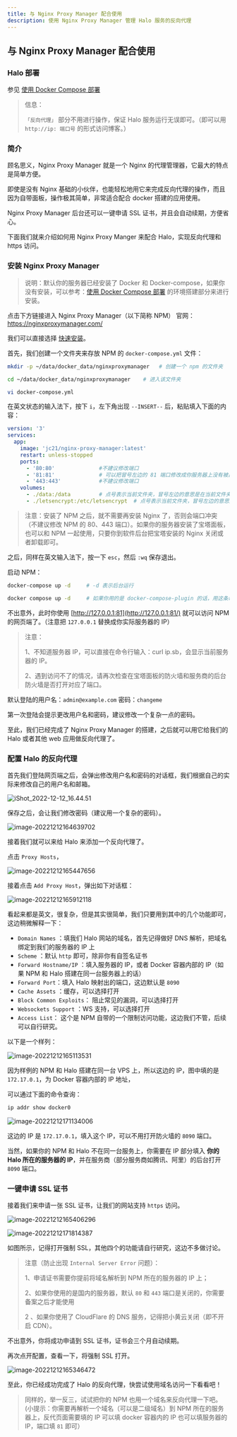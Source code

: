 ```yaml
---
title: 与 Nginx Proxy Manager 配合使用
description: 使用 Nginx Proxy Manager 管理 Halo 服务的反向代理
---
```


## 与 Nginx Proxy Manager 配合使用

### Halo 部署

参见 [使用 Docker Compose 部署](https://docs.halo.run/getting-started/install/docker-compose)

> 信息：
>
> `「反向代理」` 部分不用进行操作，保证 Halo 服务运行无误即可。（即可以用 `http://ip: 端口号` 的形式访问博客。）

### 简介

顾名思义，Nginx Proxy Manager 就是一个 Nginx 的代理管理器，它最大的特点是简单方便。

即使是没有 Nginx 基础的小伙伴，也能轻松地用它来完成反向代理的操作，而且因为自带面板，操作极其简单，非常适合配合 docker 搭建的应用使用。

Nginx Proxy Manager 后台还可以一键申请 SSL 证书，并且会自动续期，方便省心。

下面我们就来介绍如何用 Nginx Proxy Manger 来配合 Halo，实现反向代理和 https 访问。

### 安装 Nginx Proxy Manager

> 说明：默认你的服务器已经安装了 Docker 和 Docker-compose，如果你没有安装，可以参考：[使用 Docker Compose 部署](https://docs.halo.run/getting-started/install/docker-compose) 的环境搭建部分来进行安装。

点击下方链接进入 Nginx Proxy Manager（以下简称 NPM） 官网：<https://nginxproxymanager.com/>

我们可以直接选择 [快速安装](https://nginxproxymanager.com/guide/#quick-setup)。

首先，我们创建一个文件夹来存放 NPM 的 `docker-compose.yml` 文件：

```bash
mkdir -p ~/data/docker_data/nginxproxymanager   # 创建一个 npm 的文件夹

cd ~/data/docker_data/nginxproxymanager    # 进入该文件夹

vi docker-compose.yml
```

在英文状态的输入法下，按下 `i`，左下角出现 `--INSERT--` 后，粘贴填入下面的内容：

```yaml
version: '3'
services:
  app:
    image: 'jc21/nginx-proxy-manager:latest'
    restart: unless-stopped
    ports:
      - '80:80'              #不建议修改端口
      - '81:81'              # 可以把冒号左边的 81 端口修改成你服务器上没有被占用的端口
      - '443:443'            #不建议修改端口
    volumes:
      - ./data:/data         # 点号表示当前文件夹，冒号左边的意思是在当前文件夹下创建一个 data 目录，用于存放数据，如果不存在的话，会自动创建
      - ./letsencrypt:/etc/letsencrypt  # 点号表示当前文件夹，冒号左边的意思是在当前文件夹下创建一个 letsencrypt 目录，用于存放证书，如果不存在的话，会自动创建
```

> 注意：安装了 NPM 之后，就不需要再安装 Nginx 了，否则会端口冲突（不建议修改 NPM 的 80、443 端口）。如果你的服务器安装了宝塔面板，也可以和 NPM 一起使用，只要你到软件后台把宝塔安装的 Nginx 关闭或者卸载即可。

之后，同样在英文输入法下，按一下 `esc`，然后 `:wq` 保存退出。

启动 NPM：

```bash
docker-compose up -d     # -d 表示后台运行

docker compose up -d     # 如果你用的是 docker-compose-plugin 的话，用这条命令
```

不出意外，此时你使用 [http://127.0.0.1:81](http://127.0.0.1:81/) 就可以访问 NPM 的网页端了。（注意把 `127.0.0.1` 替换成你实际服务器的 IP）

> 注意：
>
> 1、不知道服务器 IP，可以直接在命令行输入：curl ip.sb，会显示当前服务器的 IP。
>
> 2、遇到访问不了的情况，请再次检查在宝塔面板的防火墙和服务商的后台防火墙是否打开对应了端口。

默认登陆的用户名：`admin@example.com` 密码：`changeme`

第一次登陆会提示更改用户名和密码，建议修改一个复杂一点的密码。

至此，我们已经完成了 Nginx Proxy Manager 的搭建，之后就可以用它给我们的 Halo 或者其他 web 应用做反向代理了。

### 配置 Halo 的反向代理

首先我们登陆网页端之后，会弹出修改用户名和密码的对话框，我们根据自己的实际来修改自己的用户名和邮箱。

![iShot_2022-12-12_16.44.51](https://img.laoda.de/i/2022/12/12/r7qwgr-2.webp)

保存之后，会让我们修改密码（建议用一个复杂的密码）。

![image-20221212164639702](https://img.laoda.de/i/2022/12/12/r88bvl-2.webp)

接着我们就可以来给 Halo 来添加一个反向代理了。

点击 `Proxy Hosts`，

![image-20221212165447656](https://img.laoda.de/i/2022/12/12/rd1a5e-2.webp)

接着点击 `Add Proxy Host`，弹出如下对话框：

![image-20221212165912118](https://img.laoda.de/i/2022/12/12/rftexf-2.webp)

看起来都是英文，很复杂，但是其实很简单，我们只要用到其中的几个功能即可，这边稍微解释一下：

- `Domain Names` ：填我们 Halo 网站的域名，首先记得做好 DNS 解析，把域名绑定到我们的服务器的 IP 上
- `Scheme` ：默认 `http` 即可，除非你有自签名证书
- `Forward Hostname/IP` ：填入服务器的 IP，或者 Docker 容器内部的 IP（如果 NPM 和 Halo 搭建在同一台服务器上的话）
- `Forward Port`：填入 Halo 映射出的端口，这边默认是 `8090`
- `Cache Assets` ：缓存，可以选择打开
- `Block Common Exploits`： 阻止常见的漏洞，可以选择打开
- `Websockets Support` ：WS 支持，可以选择打开
- `Access List`： 这个是 NPM 自带的一个限制访问功能，这边我们不管，后续可以自行研究。

以下是一个样列：

![image-20221212165113531](https://img.laoda.de/i/2022/12/12/rb22bk-2.webp)

因为样例的 NPM 和 Halo 搭建在同一台 VPS 上，所以这边的 IP，图中填的是 `172.17.0.1`，为 Docker 容器内部的 IP 地址，

可以通过下面的命令查询：

```bash
ip addr show docker0
```

![image-20221212171134006](https://img.laoda.de/i/2022/12/12/sawc56-2.webp)

这边的 IP 是 `172.17.0.1`，填入这个 IP，可以不用打开防火墙的 `8090` 端口。

当然，如果你的 NPM 和 Halo 不在同一台服务上，你需要在 IP 部分填入 **你的 Halo 所在的服务器的 IP**，并在服务商（部分服务商如腾讯、阿里）的后台打开 `8090` 端口。

### 一键申请 SSL 证书

接着我们来申请一张 SSL 证书，让我们的网站支持 `https` 访问。

![image-20221212165406296](https://img.laoda.de/i/2022/12/12/rcskzu-2.webp)

![image-20221212171814387](https://img.laoda.de/i/2022/12/12/sey05n-2.webp)

如图所示，记得打开强制 SSL，其他四个的功能请自行研究，这边不多做讨论。

> 注意（防止出现 `Internal Server Error` 问题）：
>
> 1、申请证书需要你提前将域名解析到 NPM 所在的服务器的 IP 上；
>
> 2、如果你使用的是国内的服务器，默认 `80` 和 `443` 端口是关闭的，你需要备案之后才能使用
>
> 2 、如果你使用了 CloudFlare 的 DNS 服务，记得把小黄云关闭（即不开启 CDN）。

不出意外，你将成功申请到 SSL 证书，证书会三个月自动续期。

再次点开配置，查看一下，将强制 SSL 打开。

![image-20221212165346472](https://img.laoda.de/i/2022/12/12/rcfn9x-2.webp)

至此，你已经成功完成了 Halo 的反向代理，快尝试使用域名访问一下看看吧！

> 同样的，举一反三，试试把你的 NPM 也用一个域名来反向代理一下吧。(小提示：你需要再解析一个域名（可以是二级域名）到 NPM 所在的服务器上，反代页面需要填的 IP 可以填 docker 容器内的 IP 也可以填服务器的 IP，端口填 `81` 即可）
